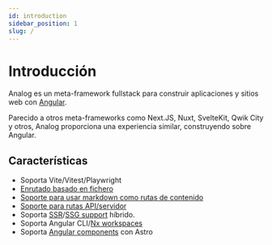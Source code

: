 ```yaml
---
id: introduction
sidebar_position: 1
slug: /
---
```


# Introducción

Analog es un meta-framework fullstack para construir aplicaciones y sitios web con [Angular](https://angular.io).

Parecido a otros meta-frameworks como Next.JS, Nuxt, SvelteKit, Qwik City y otros, Analog proporciona una experiencia similar, construyendo sobre Angular.

## Características

- Soporta Vite/Vitest/Playwright
- [Enrutado basado en fichero](/docs/features/routing/overview)
- [Soporte para usar markdown como rutas de contenido](/docs/features/routing/content)
- [Soporte para rutas API/servidor](/docs/features/api/overview)
- Soporta [SSR](/docs/features/server/server-side-rendering)/[SSG support](/docs/features/server/static-site-generation) híbrido.
- Soporta Angular CLI/[Nx workspaces](/docs/integrations/nx)
- Soporta [Angular components](/docs/packages/astro-angular/overview) con Astro
